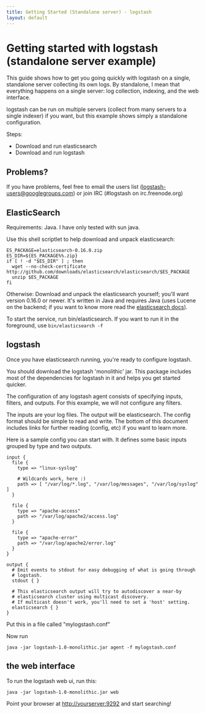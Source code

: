 ```yaml
---
title: Getting Started (Standalone server) - logstash
layout: default
---
```

# Getting started with logstash (standalone server example)

This guide shows how to get you going quickly with logstash on a single,
standalone server collecting its own logs. By standalone, I mean that
everything happens on a single server: log collection, indexing, and the web
interface.

logstash can be run on multiple servers (collect from many servers to a single
indexer) if you want, but this example shows simply a standalone configuration.

Steps:

* Download and run elasticsearch
* Download and run logstash

## Problems?

If you have problems, feel free to email the users list
(logstash-users@googlegroups.com) or join IRC (#logstash on irc.freenode.org)

<div class="clear"></div>

## ElasticSearch

Requirements: Java. I have only tested with sun java.

Use this shell scriptlet to help download and unpack elasticsearch:

    ES_PACKAGE=elasticsearch-0.16.0.zip
    ES_DIR=${ES_PACKAGE%%.zip}
    if [ ! -d "$ES_DIR" ] ; then
      wget --no-check-certificate http://github.com/downloads/elasticsearch/elasticsearch/$ES_PACKAGE
      unzip $ES_PACKAGE
    fi

Otherwise: Download and unpack the elasticsearch yourself; you'll want version
0.16.0 or newer. It's written in Java and requires Java (uses Lucene on the
backend; if you want to know more read the <a href="http://elasticsearch.org">elasticsearch docs</a>).

To start the service, run bin/elasticsearch. If you want to run it in the
foreground, use `bin/elasticsearch -f`

## logstash

Once you have elasticsearch running, you're ready to configure logstash.

You should download the logstash 'monolithic' jar. This package includes most
of the dependencies for logstash in it and helps you get started quicker.

The configuration of any logstash agent consists of specifying inputs, filters,
and outputs. For this example, we will not configure any filters.

The inputs are your log files. The output will be elasticsearch. The config
format should be simple to read and write. The bottom of this document includes
links for further reading (config, etc) if you want to learn more.

Here is a sample config you can start with. It defines some basic inputs
grouped by type and two outputs.

    input {
      file {
        type => "linux-syslog"

        # Wildcards work, here :)
        path => [ "/var/log/*.log", "/var/log/messages", "/var/log/syslog" ]
      }

      file {
        type => "apache-access"
        path => "/var/log/apache2/access.log"
      }

      file {
        type => "apache-error"
        path => "/var/log/apache2/error.log"
      }
    }

    output {
      # Emit events to stdout for easy debugging of what is going through
      # logstash.
      stdout { }

      # This elasticsearch output will try to autodiscover a near-by
      # elasticsearch cluster using multicast discovery.
      # If multicast doesn't work, you'll need to set a 'host' setting.
      elasticsearch { }
    }

Put this in a file called "mylogstash.conf"

Now run 

    java -jar logstash-1.0-monolithic.jar agent -f mylogstash.conf

## the web interface

To run the logstash web ui, run this:

    java -jar logstash-1.0-monolithic.jar web

Point your browser at <http://yourserver:9292> and start searching!

